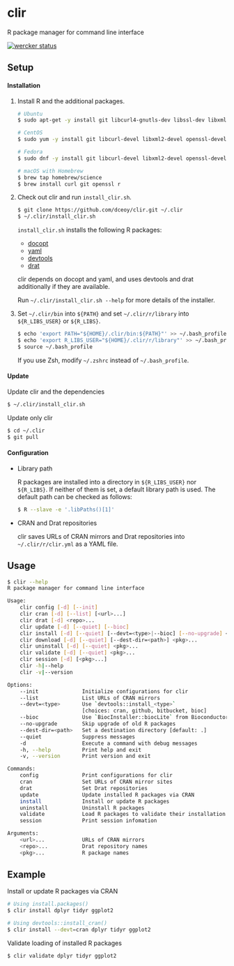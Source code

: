 clir
====

R package manager for command line interface

[![wercker status](https://app.wercker.com/status/e04414d822f906b0704855f5c2d600bf/s/master "wercker status")](https://app.wercker.com/project/byKey/e04414d822f906b0704855f5c2d600bf)

Setup
-----

#### Installation

1.  Install R and the additional packages.

    ```sh
    # Ubuntu
    $ sudo apt-get -y install git libcurl4-gnutls-dev libssl-dev libxml2-dev r-base

    # CentOS
    $ sudo yum -y install git libcurl-devel libxml2-devel openssl-devel R-devel

    # Fedora
    $ sudo dnf -y install git libcurl-devel libxml2-devel openssl-devel R-devel

    # macOS with Homebrew
    $ brew tap homebrew/science
    $ brew install curl git openssl r
    ```

2.  Check out clir and run `install_clir.sh`.

    ```sh
    $ git clone https://github.com/dceoy/clir.git ~/.clir
    $ ~/.clir/install_clir.sh
    ```

    `install_clir.sh` installs the following R packages:

    - [docopt](https://cran.r-project.org/web/packages/docopt/index.html)
    - [yaml](https://cran.r-project.org/web/packages/yaml/index.html)
    - [devtools](https://cran.r-project.org/web/packages/devtools/index.html)
    - [drat](https://cran.r-project.org/web/packages/drat/index.html)

    clir depends on docopt and yaml, and uses devtools and drat additionally if they are available.

    Run `~/.clir/install_clir.sh --help` for more details of the installer.

3.  Set `~/.clir/bin` into `${PATH}` and set `~/.clir/r/library` into `${R_LIBS_USER}` or `${R_LIBS}`.

    ```sh
    $ echo 'export PATH="${HOME}/.clir/bin:${PATH}"' >> ~/.bash_profile
    $ echo 'export R_LIBS_USER="${HOME}/.clir/r/library"' >> ~/.bash_profile
    $ source ~/.bash_profile
    ```

    If you use Zsh, modify `~/.zshrc` instead of `~/.bash_profile`.

#### Update

Update clir and the dependencies

```sh
$ ~/.clir/install_clir.sh
```

Update only clir

```sh
$ cd ~/.clir
$ git pull
```

#### Configuration

- Library path

  R packages are installed into a directory in `${R_LIBS_USER}` nor `${R_LIBS}`.
  If neither of them is set, a default library path is used.
  The default path can be checked as follows:

  ```sh
  $ R --slave -e '.libPaths()[1]'
  ```

- CRAN and Drat repositories

  clir saves URLs of CRAN mirrors and Drat repositories into `~/.clir/r/clir.yml` as a YAML file.

Usage
-----

```sh
$ clir --help
R package manager for command line interface

Usage:
    clir config [-d] [--init]
    clir cran [-d] [--list] [<url>...]
    clir drat [-d] <repo>...
    clir update [-d] [--quiet] [--bioc]
    clir install [-d] [--quiet] [--devt=<type>|--bioc] [--no-upgrade] <pkg>...
    clir download [-d] [--quiet] [--dest-dir=<path>] <pkg>...
    clir uninstall [-d] [--quiet] <pkg>...
    clir validate [-d] [--quiet] <pkg>...
    clir session [-d] [<pkg>...]
    clir -h|--help
    clir -v|--version

Options:
    --init              Initialize configurations for clir
    --list              List URLs of CRAN mirrors
    --devt=<type>       Use `devtools::install_<type>`
                        [choices: cran, github, bitbucket, bioc]
    --bioc              Use `BiocInstaller::biocLite` from Bioconductor
    --no-upgrade        Skip upgrade of old R packages
    --dest-dir=<path>   Set a destination directory [default: .]
    --quiet             Suppress messages
    -d                  Execute a command with debug messages
    -h, --help          Print help and exit
    -v, --version       Print version and exit

Commands:
    config              Print configurations for clir
    cran                Set URLs of CRAN mirror sites
    drat                Set Drat repositories
    update              Update installed R packages via CRAN
    install             Install or update R packages
    uninstall           Uninstall R packages
    validate            Load R packages to validate their installation
    session             Print session infomation

Arguments:
    <url>...            URLs of CRAN mirrors
    <repo>...           Drat repository names
    <pkg>...            R package names
```

Example
-------

Install or update R packages via CRAN

```sh
# Using install.packages()
$ clir install dplyr tidyr ggplot2

# Using devtools::install_cran()
$ clir install --devt=cran dplyr tidyr ggplot2
```

Validate loading of installed R packages

```sh
$ clir validate dplyr tidyr ggplot2
```
